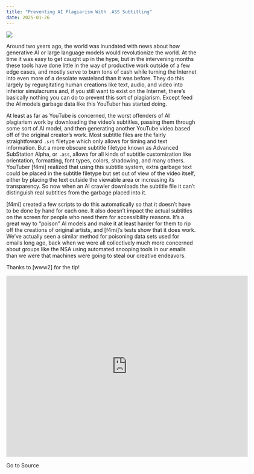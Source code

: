 ```yaml
---
title: "Preventing AI Plagiarism With .ASS Subtitling"
date: 2025-01-26
---
```


![](https://hackaday.com/wp-content/uploads/2025/01/subtitle-poison-main.jpg?w=800)

Around two years ago, the world was inundated with news about how generative AI or large language models would revolutionize the world. At the time it was easy to get caught up in the hype, but in the intervening months these tools have done little in the way of productive work outside of a few edge cases, and mostly serve to burn tons of cash while turning the Internet into even more of a desolate wasteland than it was before. They do this largely by regurgitating human creations like text, audio, and video into inferior simulacrums and, if you still want to exist on the Internet, there’s basically nothing you can do to prevent this sort of plagiarism. Except feed the AI models garbage data like this YouTuber has started doing.

At least as far as YouTube is concerned, the worst offenders of AI plagiarism work by downloading the video’s subtitles, passing them through some sort of AI model, and then generating another YouTube video based off of the original creator’s work. Most subtitle files are the fairly straightfoward `.srt` filetype which only allows for timing and text information. But a more obscure subtitle filetype known as Advanced SubStation Alpha, or `.ass`, allows for all kinds of subtitle customization like orientation, formatting, font types, colors, shadowing, and many others. YouTuber \[f4mi\] realized that using this subtitle system, extra garbage text could be placed in the subtitle filetype but set out of view of the video itself, either by placing the text outside the viewable area or increasing its transparency. So now when an AI crawler downloads the subtitle file it can’t distinguish real subtitles from the garbage placed into it.

\[f4mi\] created a few scripts to do this automatically so that it doesn’t have to be done by hand for each one. It also doesn’t impact the actual subtitles on the screen for people who need them for accessibility reasons. It’s a great way to “poison” AI models and make it at least harder for them to rip off the creations of original artists, and \[f4mi\]’s tests show that it does work. We’ve actually seen a similar method for poisoning data sets used for emails long ago, back when we were all collectively much more concerned about groups like the NSA using automated snooping tools in our emails than we were that machines were going to steal our creative endeavors.

Thanks to \[www2\] for the tip!

<iframe loading="lazy" title="Poisoning AI with &quot;.аss&quot; subtitles" width="640" height="480" src="https://www.youtube.com/embed/NEDFUjqA1s8?feature=oembed" frameborder="0" allow="accelerometer; autoplay; clipboard-write; encrypted-media; gyroscope; picture-in-picture; web-share" referrerpolicy="strict-origin-when-cross-origin" allowfullscreen></iframe>

Go to Source
